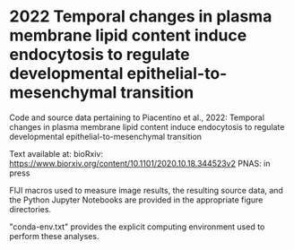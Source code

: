 # 2022 Temporal changes in plasma membrane lipid content induce endocytosis to regulate developmental epithelial-to-mesenchymal transition

Code and source data pertaining to Piacentino et al., 2022: Temporal changes in plasma membrane lipid content induce endocytosis to regulate developmental epithelial-to-mesenchymal transition

Text available at:
bioRxiv: https://www.biorxiv.org/content/10.1101/2020.10.18.344523v2
PNAS: in press

FIJI macros used to measure image results, the resulting source data, and the Python Jupyter Notebooks are provided in the appropriate figure directories.

"conda-env.txt" provides the explicit computing environment used to perform these analyses.
